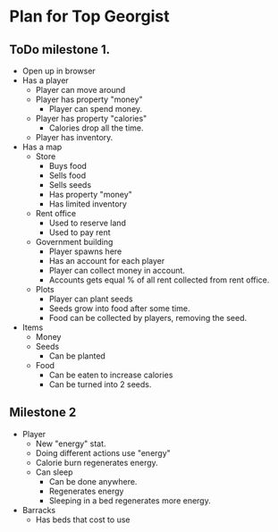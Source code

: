 # Plan for Top Georgist

## ToDo milestone 1.

* Open up in browser
* Has a player
	* Player can move around
	* Player has property "money"
		* Player can spend money.
	* Player has property "calories"
		* Calories drop all the time.
	* Player has inventory.
* Has a map
	* Store
		* Buys food
		* Sells food
		* Sells seeds
		* Has property "money"
		* Has limited inventory
	* Rent office
		* Used to reserve land
		* Used to pay rent
	* Government building
		* Player spawns here
		* Has an account for each player
		* Player can collect money in account.
		* Accounts gets equal % of all rent collected from rent office.
	* Plots
		* Player can plant seeds
		* Seeds grow into food after some time.
		* Food can be collected by players, removing the seed.
* Items
	* Money
	* Seeds
		* Can be planted
	* Food
		* Can be eaten to increase calories
		* Can be turned into 2 seeds.

## Milestone 2

* Player
	* New "energy" stat.
	* Doing different actions use "energy"
	* Calorie burn regenerates energy.
	* Can sleep
		* Can be done anywhere.
		* Regenerates energy
		* Sleeping in a bed regenerates more energy.
* Barracks
	* Has beds that cost to use
